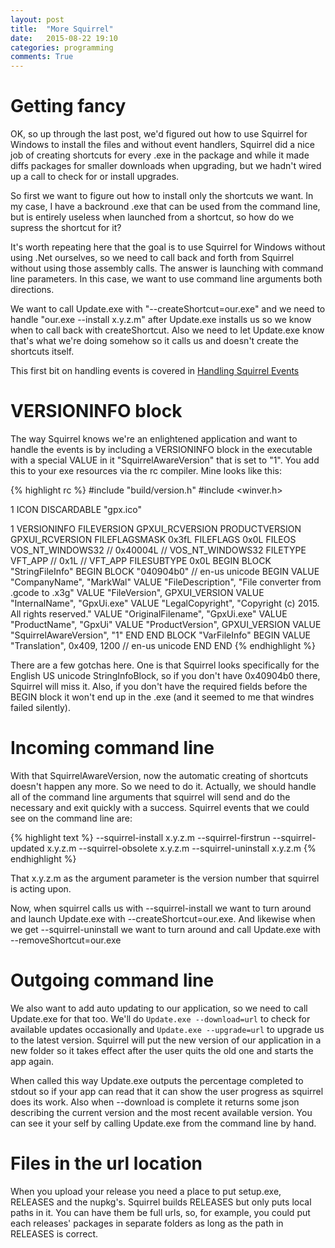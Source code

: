 ```yaml
---
layout: post
title:  "More Squirrel"
date:   2015-08-22 19:10
categories: programming
comments: True
---
```

# Getting fancy
OK, so up through the last post, we'd figured out how to use Squirrel for
Windows to install the files and without event handlers, Squirrel did a nice
job of creating shortcuts for every .exe in the package and while it made diffs
packages for smaller downloads when upgrading, but we hadn't wired up a call to
check for or install upgrades.

So first we want to figure out how to install only the shortcuts we want. In my
case, I have a backround .exe that can be used from the command line, but is
entirely useless when launched from a shortcut, so how do we supress the
shortcut for it?

It's worth repeating here that the goal is to use Squirrel for Windows without
using .Net ourselves, so we need to call back and forth from Squirrel without
using those assembly calls. The answer is launching with command line
parameters. In this case, we want to use command line arguments both directions.

We want to call Update.exe with "--createShortcut=our.exe" and we need to handle
"our.exe --install x.y.z.m" after Update.exe installs us so we know when to call
back with createShortcut. Also we need to let Update.exe know that's what we're
doing somehow so it calls us and doesn't create the shortcuts itself.

This first bit on handling events is covered in [Handling Squirrel
Events](https://github.com/Squirrel/Squirrel.Windows/blob/master/docs/squirrel-events.md)

# VERSIONINFO block
The way Squirrel knows we're an enlightened application and want to handle the
events is by including a VERSIONINFO block in the executable with a special
VALUE in it "SquirrelAwareVersion" that is set to "1". You add this to your
exe resources via the rc compiler. Mine looks like this:

{% highlight rc %}
#include "build/version.h"
#include <winver.h>

1 ICON DISCARDABLE "gpx.ico"

1 VERSIONINFO
  FILEVERSION GPXUI_RCVERSION
  PRODUCTVERSION GPXUI_RCVERSION
  FILEFLAGSMASK 0x3fL
  FILEFLAGS 0x0L
  FILEOS VOS_NT_WINDOWS32 // 0x40004L  // VOS_NT_WINDOWS32
  FILETYPE VFT_APP // 0x1L    // VFT_APP
  FILESUBTYPE 0x0L
BEGIN
    BLOCK "StringFileInfo"
    BEGIN
        BLOCK "040904b0" // en-us unicode
        BEGIN
            VALUE "CompanyName", "MarkWal"
            VALUE "FileDescription", "File converter from .gcode to .x3g"
            VALUE "FileVersion", GPXUI_VERSION
            VALUE "InternalName", "GpxUi.exe"
            VALUE "LegalCopyright", "Copyright (c) 2015. All rights reserved."
            VALUE "OriginalFilename", "GpxUi.exe"
            VALUE "ProductName", "GpxUi"
            VALUE "ProductVersion", GPXUI_VERSION
            VALUE "SquirrelAwareVersion", "1"
        END
    END
    BLOCK "VarFileInfo"
    BEGIN
        VALUE "Translation", 0x409, 1200 // en-us unicode
    END
END
{% endhighlight %}

There are a few gotchas here. One is that Squirrel looks specifically for the
English US unicode StringInfoBlock, so if you don't have 0x40904b0 there,
Squirrel will miss it. Also, if you don't have the required fields before the
BEGIN block it won't end up in the .exe (and it seemed to me that windres failed
silently).

# Incoming command line
With that SquirrelAwareVersion, now the automatic creating of shortcuts doesn't
happen any more. So we need to do it. Actually, we should handle all of the
command line arguments that squirrel will send and do the necessary and exit
quickly with a success.  Squirrel events that we could see on the command line
are:

{% highlight text %}
--squirrel-install x.y.z.m
--squirrel-firstrun
--squirrel-updated x.y.z.m
--squirrel-obsolete x.y.z.m
--squirrel-uninstall x.y.z.m
{% endhighlight %}

That x.y.z.m as the argument parameter is the version number that squirrel is
acting upon.

Now, when squirrel calls us with --squirrel-install we want to turn around and
launch Update.exe with --createShortcut=our.exe. And likewise when we get
--squirrel-uninstall we want to turn around and call Update.exe with
--removeShortcut=our.exe

# Outgoing command line
We also want to add auto updating to our application, so we need to call
Update.exe for that too. We'll do `Update.exe --download=url` to check for
available updates occasionally and `Update.exe --upgrade=url` to upgrade us to
the latest version. Squirrel will put the new version of our application in a
new folder so it takes effect after the user quits the old one and starts the
app again.

When called this way Update.exe outputs the percentage completed to stdout so if
your app can read that it can show the user progress as squirrel does its work.
Also when --download is complete it returns some json describing the current
version and the most recent available version. You can see it your self by
calling Update.exe from the command line by hand.

# Files in the url location
When you upload your release you need a place to put setup.exe, RELEASES and the
nupkg's. Squirrel builds RELEASES but only puts local paths in it. You can have
them be full urls, so, for example, you could put each releases' packages in
separate folders as long as the path in RELEASES is correct.
